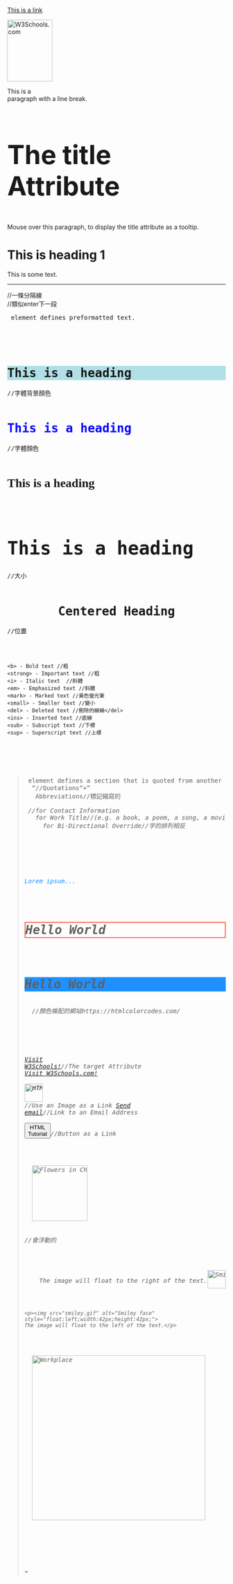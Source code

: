   <!--網站連結--->
  <a href="https://www.w3schools.com">This is a link</a>
  
  <!--src圖片  alt圖片屬性--->  
  <img src="w3schools.jpg" alt="W3Schools.com" width="104" height="142">
  <title>Document</title>
  
  <!--HTML Elements--> 
  <p>This is a <br> paragraph with a line break.</p>
  
  <!--HTML Heading--> 
  <h2 style="font-size:60px;" title="I'm a header">The title Attribute</h2>
  <p title="I'm a tooltip">Mouse over this paragraph, to display the title attribute as a tooltip.</p>
 
  <!--HTML Paragraphs--> 
  <h1>This is heading 1</h1>
  <p>This is some text.</p>
  <hr>//一條分隔線
  <br>//類似enter下一段
  <pre> element defines preformatted text.

  <!---style--->
  <h1 style="background-color:powderblue;">This is a heading</h1>//字體背景顏色
  <h1 style="color:blue;">This is a heading</h1>//字體顏色 
  <h1 style="font-family:verdana;">This is a heading</h1>
  <h1 style="font-size:300%;">This is a heading</h1>//大小
  <h1 style="text-align:center;">Centered Heading</h1>//位置
 
  <!--HTML Text Formatting-->
    <b> - Bold text //粗
    <strong> - Important text //粗
    <i> - Italic text  //斜體
    <em> - Emphasized text //斜體
    <mark> - Marked text //黃色螢光筆
    <small> - Smaller text //變小
    <del> - Deleted text //刪除的線線</del>
    <ins> - Inserted text //底線
    <sub> - Subscript text //下標
    <sup> - Superscript text //上標
  <!---HTML Quotation and Citation Elements--->
  <blockquote> element defines a section that is quoted from another source.//文字縮排
  <q>//Quotations“+”
  <abbr> Abbreviations//標記縮寫的
  <address> //for Contact Information
  <cite> for Work Title//(e.g. a book, a poem, a song, a movie, a painting, a sculpture, etc.).
    <bdo> for Bi-Directional Override//字的排列相反


  <!--HTML Comments-->
  <!--HTML Colors-->
  <p style="color:DodgerBlue;">Lorem ipsum...</p>
  <h1 style="border:2px solid Tomato;">Hello World</h1>
  <h1 style="background-color:DodgerBlue;">Hello World</h1>
  //顏色條配的網站https://htmlcolorcodes.com/


  <!--HTML Styles - CSS  尚未讀完--->
  <!---HTML Links--->
  <a href="https://www.w3schools.com/" target="_blank">Visit W3Schools!</a>//The target Attribute
  <a href="https://www.w3schools.com/">Visit W3Schools.com!</a>
  <a href="default.asp">
  <img src="smiley.gif" alt="HTML tutorial" style="width:42px;height:42px;">
  </a>//Use an Image as a Link
  <a href="mailto:someone@example.com">Send email</a>//Link to an Email Address  
  <button onclick="document.location='default.asp'">HTML Tutorial</button>//Button as a Link
  
  <!--HTML Images-->
  <img src="img_chania.jpg" alt="Flowers in Chania" style="width:128px;height:128px;">
  
  //會浮動的
  <p><img src="smiley.gif" alt="Smiley face" style="float:right;width:42px;height:42px;">
    The image will float to the right of the text.</p>
    
    <p><img src="smiley.gif" alt="Smiley face" style="float:left;width:42px;height:42px;">
    The image will float to the left of the text.</p>

  <!--map-->
  <img src="workplace.jpg" alt="Workplace" usemap="#workmap" width="400" height="379">
  <map name="workmap">
  <area shape="rect" coords="34,44,270,350" alt="Computer" href="computer.htm">
  <area shape="rect" coords="290,172,333,250" alt="Phone" href="phone.htm">
  <area shape="circle" coords="337,300,44" alt="Cup of coffee" href="coffee.htm">
  </map>